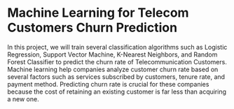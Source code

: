 
<h1 align="left">Machine Learning for Telecom Customers Churn Prediction</h1>

In this project, we will train several classification algorithms such as Logistic Regression, Support Vector Machine, K-Nearest Neighbors, and Random Forest Classifier to predict the churn rate of Telecommunication Customers. Machine learning help companies analyze customer churn rate based on several factors such as services subscribed by customers, tenure rate, and payment method. Predicting churn rate is crucial for these companies because the cost of retaining an existing customer is far less than acquiring a new one.
